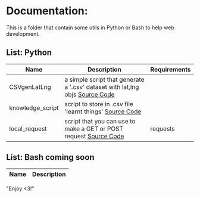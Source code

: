 # Documentation:
This is a folder that contain some utils in Python or Bash to help web development.

## List: Python
Name | Description| Requirements
---- | ---------- | ------------
CSVgenLatLng | a simple script that generate a '.csv' dataset with lat,lng objs [Source Code](https://github.com/mauridb/ScriptingUtils/blob/master/Python/CSVgenLatLng/genLatLng.py)
knowledge_script | script to store in .csv file 'learnt things' [Source Code](https://github.com/mauridb/ScriptingUtils/blob/master/Python/knowledge_script/learnt.py)
local_request | script that you can use to make a GET or POST request [Source Code](https://github.com/mauridb/ScriptingUtils/blob/master/Python/requests/my_request.py)| requests


## List: Bash **coming soon**
Name | Description
---- | ----------





"Enjoy <3!"
